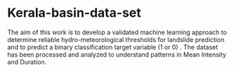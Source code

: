 # Kerala-basin-data-set
The aim of this work is to develop a validated machine learning approach to determine reliable hydro-meteorological thresholds for landslide prediction and to predict a binary classification target variable (1 or 0)  . The dataset has been processed and analyzed to understand patterns in Mean Intensity and Duration.
